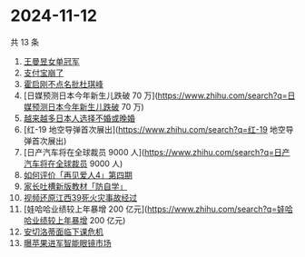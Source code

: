 # 2024-11-12

共 13 条

<!-- BEGIN ZHIHUSEARCH -->
<!-- 最后更新时间 Tue Nov 12 2024 13:13:54 GMT+0800 (China Standard Time) -->
1. [王曼昱女单冠军](https://www.zhihu.com/search?q=王曼昱女单冠军)
1. [支付宝崩了](https://www.zhihu.com/search?q=支付宝崩了)
1. [霍启刚不点名批杜琪峰](https://www.zhihu.com/search?q=霍启刚不点名批杜琪峰)
1. [日媒预测日本今年新生儿跌破 70 万](https://www.zhihu.com/search?q=日媒预测日本今年新生儿跌破 70 万)
1. [越来越多日本人选择不婚或晚婚](https://www.zhihu.com/search?q=越来越多日本人选择不婚或晚婚)
1. [红-19 地空导弹首次展出](https://www.zhihu.com/search?q=红-19 地空导弹首次展出)
1. [日产汽车将在全球裁员 9000 人](https://www.zhihu.com/search?q=日产汽车将在全球裁员 9000 人)
1. [如何评价「再见爱人4」第四期](https://www.zhihu.com/search?q=如何评价「再见爱人4」第四期)
1. [家长吐槽新版教材「防自学」](https://www.zhihu.com/search?q=家长吐槽新版教材「防自学」)
1. [视频还原江西39死火灾事故经过](https://www.zhihu.com/search?q=视频还原江西39死火灾事故经过)
1. [娃哈哈业绩较上年暴增 200 亿元](https://www.zhihu.com/search?q=娃哈哈业绩较上年暴增 200 亿元)
1. [安切洛蒂面临下课危机](https://www.zhihu.com/search?q=安切洛蒂面临下课危机)
1. [曝苹果进军智能眼镜市场](https://www.zhihu.com/search?q=曝苹果进军智能眼镜市场)
<!-- END ZHIHUSEARCH -->
